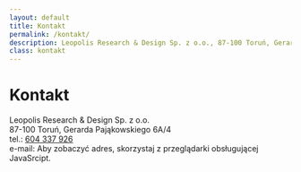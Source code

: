 ```yaml
---
layout: default
title: Kontakt
permalink: /kontakt/
description: Leopolis Research & Design Sp. z o.o., 87-100 Toruń, Gerarda Pająkowskiego 6A/4, tel. 604 337 926
class: kontakt
---
```


# Kontakt

Leopolis Research & Design Sp.&nbsp;z&nbsp;o.o.  
87-100 Toruń, Gerarda Pająkowskiego 6A/4  
tel.: <a href="tel:604337926">604 337 926</a>  
e-mail: <script src="/js/biuro.js"></script>
<noscript>Aby zobaczyć adres, skorzystaj z przeglądarki obsługującej JavaSrcipt.</noscript>